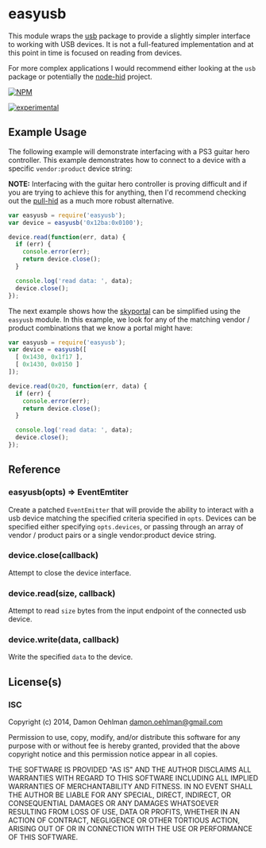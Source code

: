 # easyusb

This module wraps the [usb](https://github.com/nonolith/node-usb) package to
provide a slightly simpler interface to working with USB devices.  It is not
a full-featured implementation and at this point in time is focused on
reading from devices.

For more complex applications I would recommend either looking at the `usb`
package or potentially the [node-hid](https://github.com/node-hid/node-hid)
project.


[![NPM](https://nodei.co/npm/easyusb.png)](https://nodei.co/npm/easyusb/)

[![experimental](https://img.shields.io/badge/stability-experimental-red.svg)](https://github.com/badges/stability-badges) 

## Example Usage

The following example will demonstrate interfacing with a PS3 guitar hero
controller.  This example demonstrates how to connect to a device with a
specific `vendor:product` device string:

__NOTE:__  Interfacing with the guitar hero controller is proving difficult
and if you are trying to achieve this for anything, then I'd recommend
checking out the [pull-hid](https://github.com/DamonOehlman/pull-hid) as
a much more robust alternative.

```js
var easyusb = require('easyusb');
var device = easyusb('0x12ba:0x0100');

device.read(function(err, data) {
  if (err) {
    console.error(err);
    return device.close();
  }

  console.log('read data: ', data);
  device.close();
});

```

The next example shows how the
[skyportal](https://github.com/DamonOehlman/skyportal) can be simplified
using the `easyusb` module.  In this example, we look for any of the matching
vendor / product combinations that we know a portal might have:

```js
var easyusb = require('easyusb');
var device = easyusb([
  [ 0x1430, 0x1f17 ],
  [ 0x1430, 0x0150 ]
]);

device.read(0x20, function(err, data) {
  if (err) {
    console.error(err);
    return device.close();
  }

  console.log('read data: ', data);
  device.close();
});

```

## Reference

### easyusb(opts) => EventEmtiter

Create a patched `EventEmitter` that will provide the ability to interact with
a usb device matching the specified criteria specified in `opts`.  Devices can
be specified either specifying `opts.devices`, or passing through an array of
vendor / product pairs or a single vendor:product device string.

### device.close(callback)

Attempt to close the device interface.

### device.read(size, callback)

Attempt to read `size` bytes from the input endpoint of the connected
usb device.

### device.write(data, callback)

Write the specified `data` to the device.

## License(s)

### ISC

Copyright (c) 2014, Damon Oehlman <damon.oehlman@gmail.com>

Permission to use, copy, modify, and/or distribute this software for any
purpose with or without fee is hereby granted, provided that the above
copyright notice and this permission notice appear in all copies.

THE SOFTWARE IS PROVIDED "AS IS" AND THE AUTHOR DISCLAIMS ALL WARRANTIES WITH
REGARD TO THIS SOFTWARE INCLUDING ALL IMPLIED WARRANTIES OF MERCHANTABILITY
AND FITNESS. IN NO EVENT SHALL THE AUTHOR BE LIABLE FOR ANY SPECIAL, DIRECT,
INDIRECT, OR CONSEQUENTIAL DAMAGES OR ANY DAMAGES WHATSOEVER RESULTING FROM
LOSS OF USE, DATA OR PROFITS, WHETHER IN AN ACTION OF CONTRACT, NEGLIGENCE OR
OTHER TORTIOUS ACTION, ARISING OUT OF OR IN CONNECTION WITH THE USE OR
PERFORMANCE OF THIS SOFTWARE.
